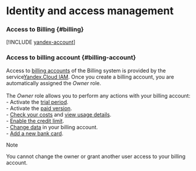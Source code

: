 # Identity and access management

### Access to Billing {#billing}

[!INCLUDE [yandex-account](../_includes/yandex-account.md)]

### Access to billing account {#billing-account}

Access to [billing accounts](../concepts/billing-account.md) of the Billing system is provided by the service[Yandex.Cloud IAM](../../iam/).
Once you create a billing account, you are automatically assigned the _Owner_ role.
<br/><br/>The _Owner_ role allows you to perform any actions with your billing account: <br/>- Activate the [trial period](../trial/activation.md).<br/>- Activate the [paid version](../operations/activate-commercial.md).<br/>- [Check your costs](../operations/check-diagram.md) and [view usage details](../operations/check-charges.md).<br/>- [Enable the credit limit](../concepts/credit-limit.md). <br/>- [Change data](../operations/change-data.md) in your billing account.<br/>- [Add a new bank card](../operations/pin-card.md).

> [!NOTE]
>
> You cannot change the owner or grant another user access to your billing account.

